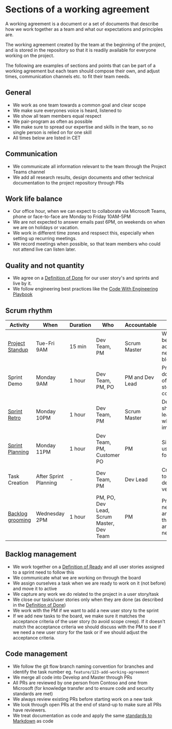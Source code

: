 # Sections of a working agreement

A working agreement is a document or a set of documents that describe how we work together as a team and what our expectations and principles are.

The working agreement created by the team at the beginning of the project, and is stored in the repository so that it is readily available for everyone working on the project.

The following are examples of sections and points that can be part of a working agreement but each team should compose their own, and adjust times, communication channels etc. to fit their team needs.

## General

- We work as one team towards a common goal and clear scope
- We make sure everyones voice is heard, listened to
- We show all team members equal respect
- We pair-program as often as possible
- We make sure to spread our expertise and skills in the team, so no single person is relied on for one skill
- All times below are listed in CET

## Communication

- We communicate all information relevant to the team through the Project Teams channel
- We add all research results, design documents and other technical documentation to the project repository through PRs

## Work life balance

- Our office hour, when we can expect to collaborate via Microsoft Teams, phone or face-to-face are Monday to Friday 10AM-5PM
- We are not expected to answer emails past 6PM, on weekends on when we are on holidays or vacation.
- We work in different time zones and respsect this, especially when setting up recurring meetings.
- We record meetings when possible, so that team members who could not attend live can listen later.

## Quality and not quantity

- We agree on a [Definition of Done](../definition-of-done/readme.md) for our user story's and sprints and live by it.
- We follow engineering best practices like the [Code With Engineering Playbook](https://github.com/microsoft/code-with-engineering-playbook)

## Scrum rhythm

| Activity | When | Duration | Who | Accountable | Goal |
|-|-|-|-|-|-|
| [Project Standup](./sprint-planning/../../../stand-ups/readme.md) | Tue-Fri 9AM | 15 min | Dev Team, PM | Scrum Master | What has been accomplished, next steps, blockers |
| Sprint Demo | Monday 9AM | 1 hour | Dev Team, PM, PO | PM and Dev Lead | Present work done and sign off on user story completion |
| [Sprint Retro](./../../retrospectives/readme.md) | Monday 10PM | 1 hour | Dev Team, PM | Scrum Master | Dev Teams shares learnings and what can be improved |
| [Sprint Planning](./../../sprint-planning/readme.md) | Monday 11PM | 1 hour | Dev Team, PM, Customer PO | PM | Size and plan user stories for the sprint |
| Task Creation | After Sprint Planning | - | Dev Team, PM | Dev Lead | Create tasks to clarify and determine velocity |
| [Backlog grooming](../../backlog-management/grooming/readme.md) | Wednesday 2PM | 1 hour | PM, PO, Dev Lead, Scrum Master, Dev Team | PM | Prepare for next sprint and ensure that stories are ready for next sprint. |

## Backlog management

- We work together on a [Definition of Ready](../definition-of-ready/readme.md) and all user stories assigned to a sprint need to follow this
- We communicate what we are working on through the board
- We assign ourselves a task when we are ready to work on it (not before) and move it to active
- We capture any work we do related to the project in a user story/task
- We close our tasks/user stories only when they are done (as described in the [Definition of Done](../definition-of-done/readme.md))
- We work with the PM if we want to add a new user story to the sprint
- If we add new tasks to the board, we make sure it matches the acceptance criteria of the user story (to avoid scope creep). If it doesn't match the acceptance criteria we should discuss with the PM to see if we need a new user story for the task or if we should adjust the acceptance criteria.

## Code management

- We follow the git flow branch naming convention for branches and identify the task number eg. `feature/123-add-working-agreement`
- We merge all code into Develop and Master through PRs
- All PRs are reviewed by one person from Contoso and one from Microsoft (for knowledge transfer and to ensure code and security standards are met)
- We always review existing PRs before starting work on a new task
- We look through open PRs at the end of stand-up to make sure all PRs have reviewers.
- We treat documentation as code and apply the same [standards to Markdown](../../code-reviews/recipes/Markdown.md) as code
